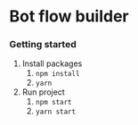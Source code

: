 # Bot flow builder

### Getting started
1. Install packages
    1. `npm install`
    2. `yarn`
2. Run project
    1. `npm start`
    2. `yarn start`